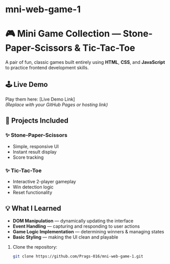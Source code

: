 # mni-web-game-1
# 🎮 Mini Game Collection — Stone-Paper-Scissors & Tic-Tac-Toe

A pair of fun, classic games built entirely using **HTML**, **CSS**, and **JavaScript** to practice frontend development skills.

## 🕹 Live Demo
Play them here: [Live Demo Link]  
*(Replace with your GitHub Pages or hosting link)*

## 📂 Projects Included
### ✨ Stone-Paper-Scissors
- Simple, responsive UI
- Instant result display
- Score tracking

### ✨ Tic-Tac-Toe
- Interactive 2-player gameplay
- Win detection logic
- Reset functionality

## 💡 What I Learned
- **DOM Manipulation** — dynamically updating the interface
- **Event Handling** — capturing and responding to user actions
- **Game Logic Implementation** — determining winners & managing states
- **Basic Styling** — making the UI clean and playable


1. Clone the repository:
   ```bash
   git clone https://github.com/Prags-016/mni-web-game-1.git
